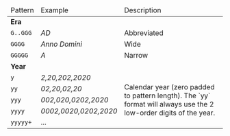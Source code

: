<table>
    <thead>
        <tr>
            <td>Pattern</td>
            <td>Example</td>
            <td>Description</td>
        </tr>
    </thead>
    <tbody>
        <tr>
            <td colspan="3"><strong>Era</strong></td>
        </tr>
        <tr>
            <td><code>G..GGG</code></td>
            <td><em>AD</em></td>
            <td>Abbreviated</td>
        </tr>
        <tr>
            <td><code>GGGG</code></td>
            <td><em>Anno Domini</em></td>
            <td>Wide</td>
        </tr>
        <tr>
            <td><code>GGGGG</code></td>
            <td><em>A</em></td>
            <td>Narrow</td>
        </tr>
        <tr>
            <td colspan="3"><strong>Year</strong></td>
        </tr>
        <tr>
            <td><code>y</code></td>
            <td><em>2,20,202,2020</em></td>
            <td rowspan="5">Calendar year (zero padded to pattern length). The `yy` format will always use the 2 low-order digits of the year.</td>
        </tr>
        <tr>
            <td><code>yy</code></td>
            <td><em>02,20,02,20</em></td>
        </tr>
        <tr>
            <td><code>yyy</code></td>
            <td><em>002,020,0202,2020</em></td>
        </tr>
        <tr>
            <td><code>yyyy</code></td>
            <td><em>0002,0020,0202,2020</em></td>
        </tr>
        <tr>
            <td><code>yyyyy+</code></td>
            <td>...</td>
        </tr>
    </tbody>
</table>